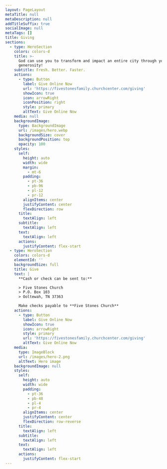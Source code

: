 ```yaml
---
layout: PageLayout
metaTitle: null
metaDescription: null
addTitleSuffix: true
socialImage: null
metaTags: []
title: Giving
sections:
  - type: HeroSection
    colors: colors-d
    title: >-
      God can use you to transform and impact an entire city through your
      generosity!
    subtitle: Fresh. Better. Faster.
    actions:
      - type: Button
        label: Give Online Now
        url: 'https://fivestonesfamily.churchcenter.com/giving'
        showIcon: true
        icon: arrowRight
        iconPosition: right
        style: primary
        altText: Give Online Now
    media: null
    backgroundImage:
      type: BackgroundImage
      url: /images/hero.webp
      backgroundSize: cover
      backgroundPosition: top
      opacity: 100
    styles:
      self:
        height: auto
        width: wide
        margin:
          - mt-6
        padding:
          - pt-36
          - pb-96
          - pl-12
          - pr-12
        alignItems: center
        justifyContent: center
        flexDirection: row
      title:
        textAlign: left
      subtitle:
        textAlign: left
      text:
        textAlign: left
      actions:
        justifyContent: flex-start
  - type: HeroSection
    colors: colors-d
    elementId: ''
    backgroundSize: full
    title: Give
    text: |
      **Cash or check can be sent to:**

      > Five Stones Church
      > P.O. Box 103
      > Ooltewah, TN 37363

      Make checks payable to **Five Stones Church**
    actions:
      - type: Button
        label: Give Online Now
        showIcon: true
        icon: arrowRight
        style: primary
        url: 'https://fivestonesfamily.churchcenter.com/giving'
        altText: Give Online Now
    media:
      type: ImageBlock
      url: /images/hero-2.png
      altText: Hero image
    backgroundImage: null
    styles:
      self:
        height: auto
        width: wide
        padding:
          - pt-36
          - pb-48
          - pl-4
          - pr-4
        alignItems: center
        justifyContent: center
        flexDirection: row-reverse
      title:
        textAlign: left
      subtitle:
        textAlign: left
      text:
        textAlign: left
      actions:
        justifyContent: flex-start
---
```

